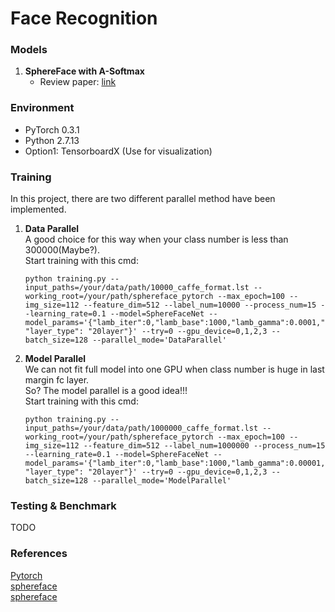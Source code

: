 # Face Recognition

### Models
1. **SphereFace with A-Softmax**
   * Review paper: [link](https://arxiv.org/abs/1704.08063)

### Environment
 * PyTorch 0.3.1
 * Python 2.7.13
 * Option1: TensorboardX (Use for visualization)

### Training

In this project, there are two different parallel method have been implemented.   
1. **Data Parallel**   
A good choice for this way when your class number is less than 300000(Maybe?).   
   Start training with this cmd:   
   ```
   python training.py --input_paths=/your/data/path/10000_caffe_format.lst --working_root=/your/path/sphereface_pytorch --max_epoch=100 --img_size=112 --feature_dim=512 --label_num=10000 --process_num=15 --learning_rate=0.1 --model=SphereFaceNet --model_params='{"lamb_iter":0,"lamb_base":1000,"lamb_gamma":0.0001,"lamb_power":1,"lamb_min":10, "layer_type": "20layer"}' --try=0 --gpu_device=0,1,2,3 --batch_size=128 --parallel_mode='DataParallel'
   ```

2. **Model Parallel**   
We can not fit full model into one GPU when class number is huge in last margin fc layer.   
So? The model parallel is a good idea!!!   
   Start training with this cmd:   
   ```
   python training.py --input_paths=/your/data/path/1000000_caffe_format.lst --working_root=/your/path/sphereface_pytorch --max_epoch=100 --img_size=112 --feature_dim=512 --label_num=1000000 --process_num=15 --learning_rate=0.1 --model=SphereFaceNet --model_params='{"lamb_iter":0,"lamb_base":1000,"lamb_gamma":0.00001,"lamb_power":1,"lamb_min":10, "layer_type": "20layer"}' --try=0 --gpu_device=0,1,2,3 --batch_size=128 --parallel_mode='ModelParallel'
   ```

### Testing & Benchmark
TODO

### References
[Pytorch](http://pytorch.org/docs/0.3.1/index.html)   
[sphereface](https://github.com/wy1iu/sphereface)   
[sphereface](https://github.com/clcarwin/sphereface_pytorch)   

